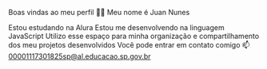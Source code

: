 Boas vindas ao meu perfil 💙💙
Meu nome é Juan Nunes

Estou estudando na Alura
Estou me desenvolvendo na linguagem JavaScript
Utilizo esse espaço para minha organização e compartilhamento dos meu projetos desenvolvidos
Você pode entrar em contato comigo 📫
00001117301825sp@al.educacao.sp.gov.br
